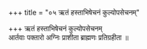 +++
title = "०५ ऋतं हस्ताभिषेचनं कुल्योपसेचनम्"

+++
ऋतं हस्ताभिषेचनं कुल्योपसेचनम्  
आर्तवाः पक्तारो अग्निः प्राशीता ब्राह्मणः प्रतिग्रहीता ॥